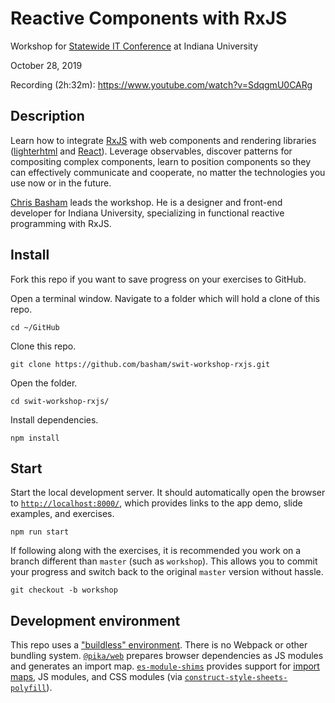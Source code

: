 # Reactive Components with RxJS

Workshop for [Statewide IT Conference](https://statewideit.iu.edu/) at Indiana University

October 28, 2019

Recording (2h:32m): https://www.youtube.com/watch?v=SdqgmU0CARg

## Description

Learn how to integrate [RxJS](https://github.com/ReactiveX/rxjs) with web components and rendering libraries ([lighterhtml](https://github.com/WebReflection/lighterhtml) and [React](https://reactjs.org/)). Leverage observables, discover patterns for compositing complex components, learn to position components so they can effectively communicate and cooperate, no matter the technologies you use now or in the future.

[Chris Basham](https://bash.am/) leads the workshop. He is a designer and front-end developer for Indiana University, specializing in functional reactive programming with RxJS.

## Install

Fork this repo if you want to save progress on your exercises to GitHub.

Open a terminal window. Navigate to a folder which will hold a clone of this repo.

```
cd ~/GitHub
```

Clone this repo.

```
git clone https://github.com/basham/swit-workshop-rxjs.git
```

Open the folder.

```
cd swit-workshop-rxjs/
```

Install dependencies.

```
npm install
```

## Start

Start the local development server. It should automatically open the browser to [`http://localhost:8000/`](http://localhost:8000/), which provides links to the app demo, slide examples, and exercises.

```
npm run start
```

If following along with the exercises, it is recommended you work on a branch different than `master` (such as `workshop`). This allows you to commit your progress and switch back to the original `master` version without hassle.

```
git checkout -b workshop
```

## Development environment

This repo uses a ["buildless" environment](https://dev.to/open-wc/on-the-bleeding-edge-3cb8). There is no Webpack or other bundling system. [`@pika/web`](https://github.com/pikapkg/web) prepares browser dependencies as JS modules and generates an import map. [`es-module-shims`](https://github.com/guybedford/es-module-shims) provides support for [import maps](https://github.com/WICG/import-maps), JS modules, and CSS modules (via [`construct-style-sheets-polyfill`](https://github.com/calebdwilliams/construct-style-sheets)).
